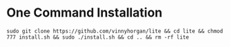 # One Command Installation
```sudo git clone https://github.com/vinnyhorgan/lite && cd lite && chmod 777 install.sh && sudo ./install.sh && cd .. && rm -rf lite```
